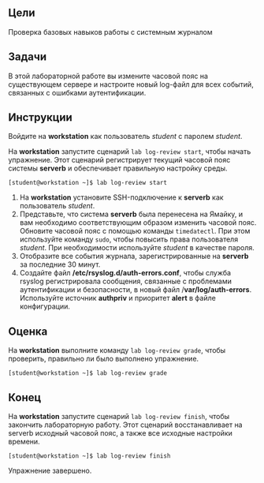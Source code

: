 ## Цели

Проверка базовых навыков работы с системным журналом

## Задачи

В этой лабораторной работе вы измените часовой пояс на существующем сервере и настроите новый log-файл для всех событий, связанных с ошибками аутентификации.


## Инструкции

Войдите на **workstation** как пользователь *student* с паролем *student*.

На **workstation** запустите сценарий `lab log-review start`, чтобы начать упражнение. Этот сценарий регистрирует текущий часовой пояс системы **serverb** и обеспечивает правильную настройку среды.

```
[student@workstation ~]$ lab log-review start
```

1.	На **workstation** установите SSH-подключение к **serverb** как пользователь *student*.
2.	Представьте, что система **serverb** была перенесена на Ямайку, и вам необходимо соответствующим образом изменить часовой пояс. Обновите часовой пояс с помощью команды `timedatectl`. При этом используйте команду `sudo`, чтобы повысить права пользователя *student*. При необходимости используйте *student* в качестве пароля.
3.	Отобразите все события журнала, зарегистрированные на **serverb** за последние 30 минут.
4.	Создайте файл **/etc/rsyslog.d/auth-errors.conf**, чтобы служба rsyslog регистрировала сообщения, связанные с проблемами аутентификации и безопасности, в новый файл /**var/log/auth-errors**. Используйте источник **authpriv** и приоритет **alert** в файле конфигурации.

## Оценка

На **workstation** выполните команду `lab log-review grade`, чтобы проверить, правильно ли было выполнено упражнение.

```
[student@workstation ~]$ lab log-review grade
```

## Конец

На **workstation** запустите сценарий `lab log-review finish`, чтобы закончить лабораторную работу. Этот сценарий восстанавливает на serverb исходный часовой пояс, а также все исходные настройки времени.

```
[student@workstation ~]$ lab log-review finish
```

Упражнение завершено.


